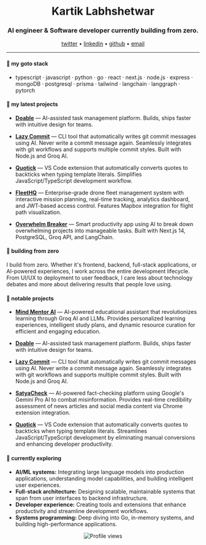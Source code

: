 <h1 align="center">Kartik Labhshetwar</h1>

<h3 align="center">AI engineer & Software developer currently building from zero.</h3>

<p align="center">
  <a href="https://x.com/code_kartik" target="_blank">twitter</a> •
  <a href="https://www.linkedin.com/in/kartikcode/" target="_blank">linkedin</a> •
  <a href="https://github.com/KartikLabhshetwar" target="_blank">github</a> •
  <a href="mailto:kartik.labhshetwar@gmail.com" target="_blank">email</a>
</p>

---

#### 🔷 my goto stack
- typescript · javascript · python · go · react · next.js · node.js · express · mongoDB · postgresql · prisma · tailwind · langchain · langgraph · pytorch
  

#### 🔷 my latest projects

- **[Doable](https://github.com/KartikLabhshetwar/doable)** — AI-assisted task management platform. Builds, ships faster with intuitive design for teams.

- **[Lazy Commit](https://github.com/KartikLabhshetwar/lazycommit)** — CLI tool that automatically writes git commit messages using AI. Never write a commit message again. Seamlessly integrates with git workflows and supports multiple commit styles. Built with Node.js and Groq AI.

- **[Quotick](https://github.com/KartikLabhshetwar/quotick)** — VS Code extension that automatically converts quotes to backticks when typing template literals. Simplifies JavaScript/TypeScript development workflow.
  
- **[FleetHQ](https://github.com/KartikLabhshetwar/FleetHQ)** — Enterprise-grade drone fleet management system with interactive mission planning, real-time tracking, analytics dashboard, and JWT-based access control. Features Mapbox integration for flight path visualization.

- **[Overwhelm Breaker](https://github.com/KartikLabhshetwar/overwhelm-breaker)** — Smart productivity app using AI to break down overwhelming projects into manageable tasks. Built with Next.js 14, PostgreSQL, Groq API, and LangChain.




#### 🔷 building from zero

I build from zero. Whether it's frontend, backend, full-stack applications, or AI-powered experiences, I work across the entire development lifecycle. From UI/UX to deployment to user feedback, I care less about technology debates and more about delivering results that people love using.


#### 🔷 notable projects

- **[Mind Mentor AI](https://github.com/KartikLabhshetwar/mind-mentor)** — AI-powered educational assistant that revolutionizes learning through Groq AI and LLMs. Provides personalized learning experiences, intelligent study plans, and dynamic resource curation for efficient and engaging education.

- **[Doable](https://github.com/KartikLabhshetwar/doable)** — AI-assisted task management platform. Builds, ships faster with intuitive design for teams.

- **[Lazy Commit](https://github.com/KartikLabhshetwar/lazycommit)** — CLI tool that automatically writes git commit messages using AI. Never write a commit message again. Seamlessly integrates with git workflows and supports multiple commit styles. Built with Node.js and Groq AI.

- **[SatyaCheck](https://github.com/21prnv/SatyaCheck)** — AI-powered fact-checking platform using Google's Gemini Pro AI to combat misinformation. Provides real-time credibility assessment of news articles and social media content via Chrome extension integration.

- **[Quotick](https://github.com/KartikLabhshetwar/quotick)** — VS Code extension that automatically converts quotes to backticks when typing template literals. Streamlines JavaScript/TypeScript development by eliminating manual conversions and enhancing developer productivity.


#### 🔷 currently exploring
- **AI/ML systems:** Integrating large language models into production applications, understanding model capabilities, and building intelligent user experiences.
- **Full-stack architecture:** Designing scalable, maintainable systems that span from user interfaces to backend infrastructure.
- **Developer experience:** Creating tools and extensions that enhance productivity and streamline development workflows.
- **Systems programming:** Deep diving into Go, in-memory systems, and building high-performance applications.

<div align="center">
  <img src="https://komarev.com/ghpvc/?username=KartikLabhshetwar&color=blueviolet&style=flat-square" alt="Profile views" />
</div>

